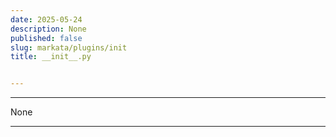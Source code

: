 ```yaml
---
date: 2025-05-24
description: None
published: false
slug: markata/plugins/init
title: __init__.py


---
```


---

None

---